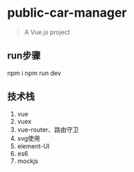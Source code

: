 # public-car-manager

> A Vue.js project

## run步骤
npm i
npm run dev

## 技术栈
1.  vue
2.  vuex
3.  vue-router、路由守卫
4.  svg使用
5.  element-UI
6.  es6
7.  mockjs

